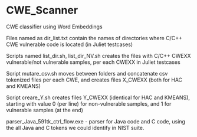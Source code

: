 # CWE_Scanner
CWE classifier using Word Embeddings

Files named as dir_list.txt contain the names of directories where C/C++ CWE vulnerable code is located (in Juliet testcases)

Scripts named list_dir.sh, list_dir_NV.sh creates the files with C/C++ CWEXX vulnerable/not vulnerable samples, per each CWEXX in Juliet testcases

Script mutare_csv.sh moves between folders and concatenate csv tokenized files per each CWE, and creates files X_CWEXX  (both for HAC and KMEANS)

Script creare_Y.sh creates files Y_CWEXX  (identical for HAC and KMEANS), starting with value 0 (per line) for non-vulnerable samples, and 1 for vulnerable samples (at the end)

parser_Java_591tk_ctrl_flow.exe - parser for Java code and C code, using the all Java and C tokens we could identify in NIST suite.
